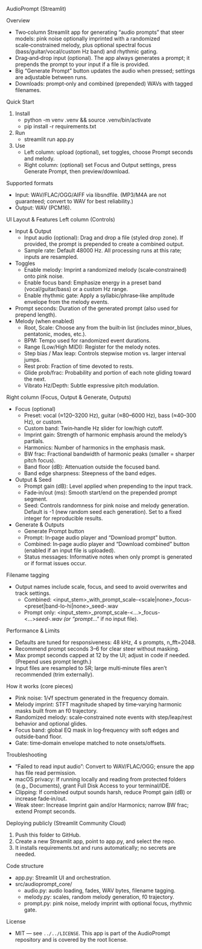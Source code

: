 AudioPrompt (Streamlit)

Overview
- Two‑column Streamlit app for generating “audio prompts” that steer models: pink noise optionally imprinted with a randomized scale‑constrained melody, plus optional spectral focus (bass/guitar/vocal/custom Hz band) and rhythmic gating.
- Drag‑and‑drop input (optional). The app always generates a prompt; it prepends the prompt to your input if a file is provided.
- Big “Generate Prompt” button updates the audio when pressed; settings are adjustable between runs.
- Downloads: prompt‑only and combined (prepended) WAVs with tagged filenames.

Quick Start
1) Install
   - python -m venv .venv && source .venv/bin/activate
   - pip install -r requirements.txt
2) Run
   - streamlit run app.py
3) Use
   - Left column: upload (optional), set toggles, choose Prompt seconds and melody.
   - Right column: (optional) set Focus and Output settings, press Generate Prompt, then preview/download.

Supported formats
- Input: WAV/FLAC/OGG/AIFF via libsndfile. (MP3/M4A are not guaranteed; convert to WAV for best reliability.)
- Output: WAV (PCM16).

UI Layout & Features
Left column (Controls)
- Input & Output
  - Input audio (optional): Drag and drop a file (styled drop zone). If provided, the prompt is prepended to create a combined output.
  - Sample rate: Default 48000 Hz. All processing runs at this rate; inputs are resampled.
- Toggles
  - Enable melody: Imprint a randomized melody (scale‑constrained) onto pink noise.
  - Enable focus band: Emphasize energy in a preset band (vocal/guitar/bass) or a custom Hz range.
  - Enable rhythmic gate: Apply a syllabic/phrase‑like amplitude envelope from the melody events.
- Prompt seconds: Duration of the generated prompt (also used for prepend length).
- Melody (when enabled)
  - Root, Scale: Choose any from the built‑in list (includes minor_blues, pentatonic, modes, etc.).
  - BPM: Tempo used for randomized event durations.
  - Range (Low/High MIDI): Register for the melody notes.
  - Step bias / Max leap: Controls stepwise motion vs. larger interval jumps.
  - Rest prob: Fraction of time devoted to rests.
  - Glide prob/frac: Probability and portion of each note gliding toward the next.
  - Vibrato Hz/Depth: Subtle expressive pitch modulation.
 
Right column (Focus, Output & Generate, Outputs)
- Focus (optional)
  - Preset: vocal (≈120–3200 Hz), guitar (≈80–6000 Hz), bass (≈40–300 Hz), or custom.
  - Custom band: Twin‑handle Hz slider for low/high cutoff.
  - Imprint gain: Strength of harmonic emphasis around the melody’s partials.
  - Harmonics: Number of harmonics in the emphasis mask.
  - BW frac: Fractional bandwidth of harmonic peaks (smaller = sharper pitch focus).
  - Band floor (dB): Attenuation outside the focused band.
  - Band edge sharpness: Steepness of the band edges.
- Output & Seed
  - Prompt gain (dB): Level applied when prepending to the input track.
  - Fade‑in/out (ms): Smooth start/end on the prepended prompt segment.
  - Seed: Controls randomness for pink noise and melody generation. Default is -1 (new random seed each generation). Set to a fixed integer for reproducible results.
- Generate & Outputs
  - Generate Prompt button
  - Prompt: In‑page audio player and “Download prompt” button.
  - Combined: In‑page audio player and “Download combined” button (enabled if an input file is uploaded).
  - Status messages: Informative notes when only prompt is generated or if format issues occur.

Filename tagging
- Output names include scale, focus, and seed to avoid overwrites and track settings.
  - Combined: <input_stem>_with_prompt_scale-<scale|none>_focus-<preset|band-lo-hi|none>_seed-<seed>.wav
  - Prompt only: <input_stem>_prompt_scale-<...>_focus-<...>_seed-<seed>.wav (or “prompt_...” if no input file).

Performance & Limits
- Defaults are tuned for responsiveness: 48 kHz, 4 s prompts, n_fft=2048.
- Recommend prompt seconds 3–6 for clear steer without masking.
- Max prompt seconds capped at 12 by the UI; adjust in code if needed. (Prepend uses prompt length.)
- Input files are resampled to SR; large multi‑minute files aren’t recommended (trim externally).

How it works (core pieces)
- Pink noise: 1/√f spectrum generated in the frequency domain.
- Melody imprint: STFT magnitude shaped by time‑varying harmonic masks built from an f0 trajectory.
- Randomized melody: scale‑constrained note events with step/leap/rest behavior and optional glides.
- Focus band: global EQ mask in log‑frequency with soft edges and outside‑band floor.
- Gate: time‑domain envelope matched to note onsets/offsets.

Troubleshooting
- “Failed to read input audio”: Convert to WAV/FLAC/OGG; ensure the app has file read permission.
- macOS privacy: If running locally and reading from protected folders (e.g., Documents), grant Full Disk Access to your terminal/IDE.
- Clipping: If combined output sounds harsh, reduce Prompt gain (dB) or increase fade‑in/out.
- Weak steer: Increase Imprint gain and/or Harmonics; narrow BW frac; extend Prompt seconds.

Deploying publicly (Streamlit Community Cloud)
1) Push this folder to GitHub.
2) Create a new Streamlit app, point to app.py, and select the repo.
3) It installs requirements.txt and runs automatically; no secrets are needed.

Code structure
- app.py: Streamlit UI and orchestration.
- src/audioprompt_core/
  - audio.py: audio loading, fades, WAV bytes, filename tagging.
  - melody.py: scales, random melody generation, f0 trajectory.
  - prompt.py: pink noise, melody imprint with optional focus, rhythmic gate.

License
- MIT — see `../../LICENSE`. This app is part of the AudioPrompt repository and is covered by the root license.
